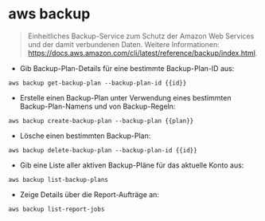 # aws backup

> Einheitliches Backup-Service zum Schutz der Amazon Web Services und der damit verbundenen Daten.
> Weitere Informationen: <https://docs.aws.amazon.com/cli/latest/reference/backup/index.html>.

- Gib Backup-Plan-Details für eine bestimmte Backup-Plan-ID aus:

`aws backup get-backup-plan --backup-plan-id {{id}}`

- Erstelle einen Backup-Plan unter Verwendung eines bestimmten Backup-Plan-Namens und von Backup-Regeln:

`aws backup create-backup-plan --backup-plan {{plan}}`

- Lösche einen bestimmten Backup-Plan:

`aws backup delete-backup-plan --backup-plan-id {{id}}`

- Gib eine Liste aller aktiven Backup-Pläne für das aktuelle Konto aus:

`aws backup list-backup-plans`

- Zeige Details über die Report-Aufträge an:

`aws backup list-report-jobs`
